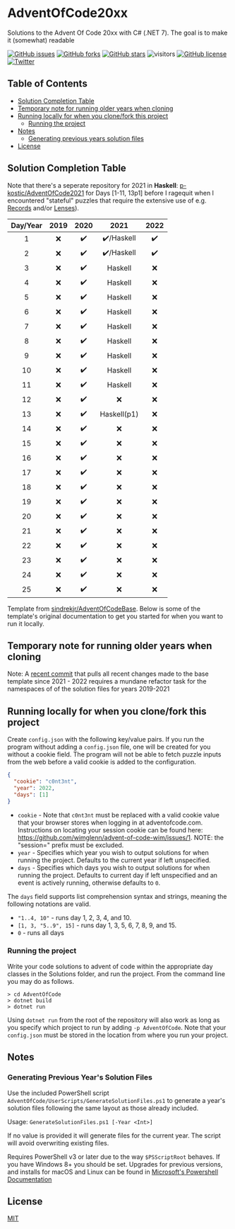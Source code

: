 


# AdventOfCode20xx
Solutions to the Advent Of Code 20xx with C# (.NET 7). The goal is to make it (somewhat) readable

[![GitHub issues](https://img.shields.io/github/issues/p-kostic/AdventOfCode2020)](https://github.com/p-kostic/AdventOfCode2020/issues)
[![GitHub forks](https://img.shields.io/github/forks/p-kostic/AdventOfCode2020)](https://github.com/p-kostic/AdventOfCode2020/network)
[![GitHub stars](https://img.shields.io/github/stars/p-kostic/AdventOfCode2020)](https://github.com/p-kostic/AdventOfCode2020/stargazers)
![visitors](https://visitor-badge.glitch.me/badge?page_id=p-kostic.adventofcode2020)
[![GitHub license](https://img.shields.io/github/license/p-kostic/AdventOfCode2020)](https://github.com/p-kostic/AdventOfCode2020/blob/master/LICENSE.md)
[![Twitter](https://img.shields.io/twitter/url?style=social&url=https%3A%2F%2Fgithub.com%2Fp-kostic%2FAdventOfCode2020)](https://twitter.com/intent/tweet?text=Wow:&url=https%3A%2F%2Fgithub.com%2Fp-kostic%2FAdventOfCode2020)

## Table of Contents
* [Solution Completion Table](https://github.com/p-kostic/AdventOfCode20xx#solution-completion-table)
* [Temporary note for running older years when cloning](https://github.com/p-kostic/AdventOfCode20xx#temporary-note-for-running-older-years-when-cloning)
* [Running locally for when you clone/fork this project](https://github.com/p-kostic/AdventOfCode20xx#running-locally-for-when-you-clonefork-this-project)
    * [Running the project](https://github.com/p-kostic/AdventOfCode20xx#running-the-project)
* [Notes](https://github.com/p-kostic/AdventOfCode20xx#notes)
    * [Generating previous years solution files](https://github.com/p-kostic/AdventOfCode20xx/edit/master/README.md#generating-previous-years-solution-files)
* [License](https://github.com/p-kostic/AdventOfCode20xx#license)

## Solution Completion Table
Note that there's a seperate repository for 2021 in **Haskell**: [p-kostic/AdventOfCode2021](https://github.com/p-kostic/AdventOfCode2021) for Days [1-11, 13p1] before I ragequit when I encountered "stateful" puzzles that require the extensive use of e.g. [Records](https://en.wikibooks.org/wiki/Haskell/More_on_datatypes) and/or [Lenses](https://www.haskellforall.com/2013/05/program-imperatively-using-haskell.html)).

| Day/Year | 2019 | 2020 | 2021        | 2022 |
|:--------:|:----:|:----:|:-----------:|:----:|
|     1    |  ❌ |  ✔️ |  ✔️/Haskell |   ✔️  |
|     2    |  ❌ |  ✔️ |  ✔️/Haskell |   ✔️  |
|     3    |  ❌ |  ✔️ |  Haskell     |   ❌  |
|     4    |  ❌ |  ✔️ |  Haskell     |   ❌  |
|     5    |  ❌ |  ✔️ |  Haskell     |   ❌  |
|     6    |  ❌ |  ✔️ |  Haskell     |   ❌  |
|     7    |  ❌ |  ✔️ |  Haskell     |   ❌  |
|     8    |  ❌ |  ✔️ |  Haskell     |   ❌  |
|     9    |  ❌ |  ✔️ |  Haskell     |   ❌  |
|    10    |  ❌ |  ✔️ |  Haskell     |   ❌  |
|    11    |  ❌ |  ✔️ |  Haskell     |   ❌  |
|    12    |  ❌ |  ✔️ |  ❌         |   ❌  |
|    13    |  ❌ |  ✔️ |  Haskell(p1) |   ❌  |
|    14    |  ❌ |  ✔️ |  ❌         |   ❌  |
|    15    |  ❌ |  ✔️ |  ❌         |   ❌  |
|    16    |  ❌ |  ✔️ |  ❌         |   ❌  |
|    17    |  ❌ |  ✔️ |  ❌         |   ❌  |
|    18    |  ❌ |  ✔️ |  ❌         |   ❌  |
|    19    |  ❌ |  ✔️ |  ❌         |   ❌  |
|    20    |  ❌ |  ✔️ |  ❌         |   ❌  |
|    21    |  ❌ |  ✔️ |  ❌         |   ❌  |
|    22    |  ❌ |  ✔️ |  ❌         |   ❌  |
|    23    |  ❌ |  ✔️ |  ❌         |   ❌  |
|    24    |  ❌ |  ✔️ |  ❌         |   ❌  |
|    25    |  ❌ |  ✔️ |  ❌         |   ❌  |

Template from [sindrekjr/AdventOfCodeBase](https://github.com/sindrekjr/AdventOfCodeBase). Below is some of the template's original documentation to get you started for when you want to run it locally. 

## Temporary note for running older years when cloning
Note: A [recent commit](https://github.com/p-kostic/AdventOfCode20xx/commit/ac0d6781f956d767602d385a22cb33c158e1769a) that pulls all recent changes made to the base template since 2021 - 2022 requires a mundane refactor task for the namespaces of of the solution files for years 2019-2021

## Running locally for when you clone/fork this project 
Create `config.json` with the following key/value pairs. If you run the program without adding a `config.json` file, one will be created for you without a cookie field. The program will not be able to fetch puzzle inputs from the web before a valid cookie is added to the configuration. 
```json
{
  "cookie": "c0nt3nt",
  "year": 2022,
  "days": [1] 
}
```

*  `cookie` - Note that `c0nt3nt` must be replaced with a valid cookie value that your browser stores when logging in at adventofcode.com. Instructions on locating your session cookie can be found here: https://github.com/wimglenn/advent-of-code-wim/issues/1. NOTE: the "session=" prefix must be excluded. 
*  `year` - Specifies which year you wish to output solutions for when running the project. Defaults to the current year if left unspecified.
*  `days` - Specifies which days you wish to output solutions for when running the project. Defaults to current day if left unspecified and an event is actively running, otherwise defaults to `0`.

The `days` field supports list comprehension syntax and strings, meaning the following notations are valid.
* `"1..4, 10"` - runs day 1, 2, 3, 4, and 10.
* `[1, 3, "5..9", 15]` - runs day 1, 3, 5, 6, 7, 8, 9, and 15.
* `0` - runs all days

### Running the project
Write your code solutions to advent of code within the appropriate day classes in the Solutions folder, and run the project. From the command line you may do as follows.
```
> cd AdventOfCode
> dotnet build
> dotnet run
```
Using `dotnet run` from the root of the repository will also work as long as you specify which project to run by adding `-p AdventOfCode`. Note that your `config.json` must be stored in the location from where you run your project.

## Notes
### Generating Previous Year's Solution Files
Use the included PowerShell script `AdventOfCode/UserScripts/GenerateSolutionFiles.ps1` to generate a year's solution files following the same layout as those already included.

Usage: `GenerateSolutionFiles.ps1 [-Year <Int>]`

If no value is provided it will generate files for the current year. The script will avoid overwriting existing files.  

Requires PowerShell v3 or later due to the way `$PSScriptRoot` behaves. If you have Windows 8+ you should be set. Upgrades for previous versions, and installs for macOS and Linux can be found in [Microsoft's Powershell Documentation](https://docs.microsoft.com/en-us/powershell/scripting/install/installing-powershell?view=powershell-7.1)

## License
[MIT](https://github.com/p-kostic/AdventOfCode20xx/blob/master/LICENSE.md)
